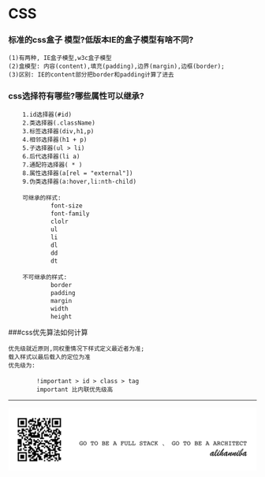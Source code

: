 # CSS

### 标准的css盒子 模型?低版本IE的盒子模型有啥不同?

	(1)有两种, IE盒子模型,w3c盒子模型
	(2)盒模型: 内容(content),填充(padding),边界(margin),边框(border);
	(3)区别: IE的content部分把border和padding计算了进去
	
### css选择符有哪些?哪些属性可以继承?
	
		1.id选择器(#id)
		2.类选择器(.className)
		3.标签选择器(div,h1,p)
		4.相邻选择器(h1 + p)
		5.子选择器(ul > li)
		6.后代选择器(li a)
		7.通配符选择器( * )
		8.属性选择器(a[rel = "external"])
		9.伪类选择器(a:hover,li:nth-child)
		
		可继承的样式: 
				font-size
				font-family
				clolr
				ul
				li
				dl
				dd
				dt
		
		不可继承的样式:
				border
				padding
				margin
				width
				height

###css优先算法如何计算

	优先级就近原则,同权重情况下样式定义最近者为准;
	载入样式以最后载入的定位为准
	优先级为:
			
			!important > id > class > tag
			important 比内联优先级高					

---
![](alihanniba.png)